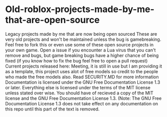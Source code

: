 # Old-roblox-projects-made-by-me-that-are-open-source
Legacy projects made by me that are now being open sourced
These are very old projects and won't be maintained unless the bug is gamebreaking.
Feel free to fork this or even use some of these open source projects in your own game.
Open a issue if you encounter a Lua virus that you can't remove and bugs, but game breaking bugs have a higher chance of being fixed (if you know how to fix the bug feel free to open a pull request)
Current projects released here:
Meeting, it is still in use but I am providing it as a template, this project uses alot of free models so credit to the people who made the free models also.
Read SECURITY.MD for more information
Documentation is licensed under the GNU Free Documentation License 1.3 or later. Everything else is licensed under the terms of the MIT license unless stated over wise. You should have of recieved a copy of the MIT license and the GNU Free Documentation License 1.3. (Note: The GNU Free Documentation License 1.3 does not take effect on any documentation on this repo until this part of the text is removed.
